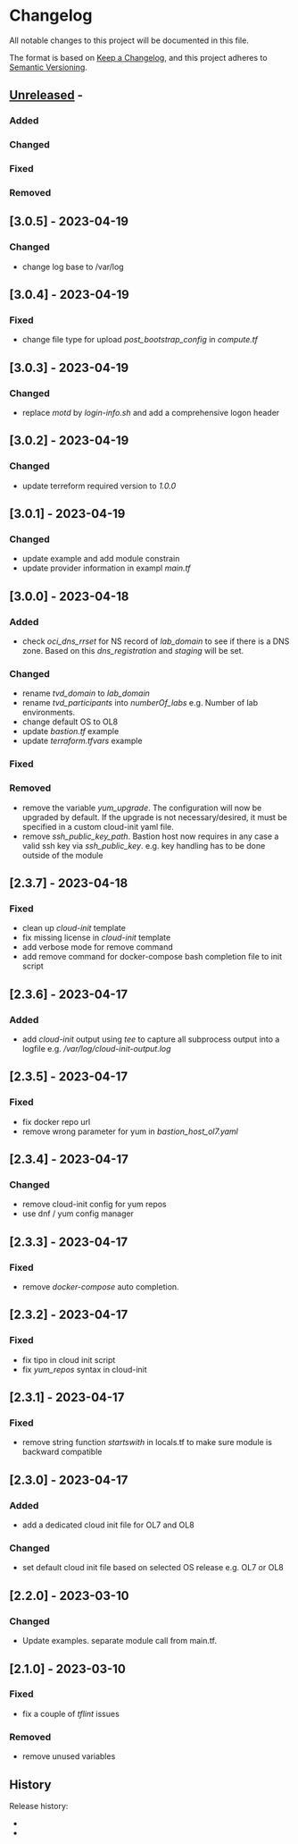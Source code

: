 # Changelog
<!-- markdownlint-disable MD013 -->
<!-- markdownlint-configure-file { "MD024":{"allow_different_nesting": true }} -->
All notable changes to this project will be documented in this file.

The format is based on [Keep a Changelog](https://keepachangelog.com/en/1.0.0/),
and this project adheres to [Semantic Versioning](https://semver.org/spec/v2.0.0.html).

## [Unreleased] -

### Added

### Changed

### Fixed

### Removed

## [3.0.5] - 2023-04-19

### Changed

- change log base to /var/log

## [3.0.4] - 2023-04-19

### Fixed

- change file type for upload *post_bootstrap_config* in *compute.tf*

## [3.0.3] - 2023-04-19

### Changed

- replace *motd* by *login-info.sh* and add a comprehensive logon header

## [3.0.2] - 2023-04-19

### Changed

- update terreform required version to *1.0.0*

## [3.0.1] - 2023-04-19

### Changed

- update example and add module constrain
- update provider information in exampl *main.tf*

## [3.0.0] - 2023-04-18

### Added

- check *oci_dns_rrset* for NS record of *lab_domain* to see if there is a DNS zone.
  Based on this *dns_registration* and *staging* will be set.

### Changed

- rename *tvd_domain* to *lab_domain*
- rename *tvd_participants* into *numberOf_labs* e.g. Number of lab environments.
- change default OS to OL8
- update *bastion.tf* example
- update *terraform.tfvars* example

### Fixed

### Removed

- remove the variable *yum_upgrade*. The configuration will now be upgraded by
  default. If the upgrade is not necessary/desired, it must be specified in a
  custom cloud-init yaml file.
- remove *ssh_public_key_path*. Bastion host now requires in any case a valid ssh
  key via *ssh_public_key*. e.g. key handling has to be done outside of the module

## [2.3.7] - 2023-04-18

### Fixed

- clean up *cloud-init* template
- fix missing license in *cloud-init* template
- add verbose mode for remove command
- add remove command for docker-compose bash completion file to init script

## [2.3.6] - 2023-04-17

### Added

- add *cloud-init* output using *tee* to capture all subprocess output into a
  logfile e.g. */var/log/cloud-init-output.log*

## [2.3.5] - 2023-04-17

### Fixed

- fix docker repo url
- remove wrong parameter for yum in *bastion_host_ol7.yaml*

## [2.3.4] - 2023-04-17

### Changed

- remove cloud-init config for yum repos
- use dnf / yum config manager

## [2.3.3] - 2023-04-17

### Fixed

- remove *docker-compose* auto completion.

## [2.3.2] - 2023-04-17

### Fixed

- fix tipo in cloud init script
- fix *yum_repos* syntax in cloud-init

## [2.3.1] - 2023-04-17

### Fixed

- remove string function *startswith* in locals.tf to make sure module is backward compatible

## [2.3.0] - 2023-04-17

### Added

- add a dedicated cloud init file for OL7 and OL8

### Changed

- set default cloud init file based on selected OS release e.g. OL7 or OL8

## [2.2.0] - 2023-03-10

### Changed

- Update examples. separate module call from main.tf.

## [2.1.0] - 2023-03-10

### Fixed

- fix a couple of *tflint* issues

### Removed

- remove unused variables

## History

Release history:

- [unreleased]: <https://github.com/Trivadis/terraform-oci-tvdlab-bastion>
- [releases]: <https://github.com/Trivadis/terraform-oci-tvdlab-bastion/releases>
